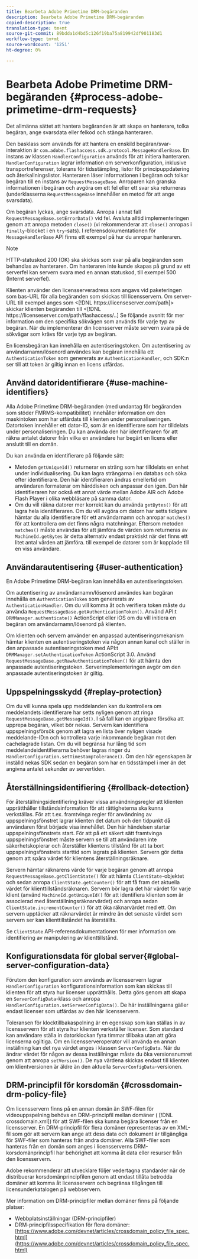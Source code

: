 ```yaml
---
title: Bearbeta Adobe Primetime DRM-begäranden
description: Bearbeta Adobe Primetime DRM-begäranden
copied-description: true
translation-type: tm+mt
source-git-commit: 89bdda1d4bd5c126f19ba75a819942df901183d1
workflow-type: tm+mt
source-wordcount: '1251'
ht-degree: 0%

---
```



# Bearbeta Adobe Primetime DRM-begäranden {#process-adobe-primetime-drm-requests}

Det allmänna sättet att hantera begäranden är att skapa en hanterare, tolka begäran, ange svarsdata eller felkod och stänga hanteraren.

Den basklass som används för att hantera en enskild begäran/svar-interaktion är `com.adobe.flashaccess.sdk.protocol.MessageHandlerBase`. En instans av klassen `HandlerConfiguration` används för att initiera hanteraren. `HandlerConfiguration` lagrar information om serverkonfiguration, inklusive transportreferenser, tolerans för tidsstämpling, listor för principuppdatering och återkallningslistor. Hanteraren läser informationen i begäran och tolkar begäran till en instans av  `RequestMessageBase`. Anroparen kan granska informationen i begäran och avgöra om ett fel eller ett svar ska returneras (underklasserna `RequestMessageBase` innehåller en metod för att ange svarsdata).

Om begäran lyckas, ange svarsdata. Anropa i annat fall `RequestMessageBase.setErrorData()` vid fel. Avsluta alltid implementeringen genom att anropa metoden `close()` (vi rekommenderar att `close()` anropas i `finally`-blocket i en `try`-sats). I referensdokumentationen för `MessageHandlerBase` API finns ett exempel på hur du anropar hanteraren.

>[!NOTE]
>
>HTTP-statuskod 200 (OK) ska skickas som svar på alla begäranden som behandlas av hanteraren. Om hanteraren inte kunde skapas på grund av ett serverfel kan servern svara med en annan statuskod, till exempel 500 (Internt serverfel).

Klienten använder den licensserveradress som angavs vid paketeringen som bas-URL för alla begäranden som skickas till licensservern. Om server-URL till exempel anges som &lt;[!DNL ht<span></span>tps://licenseserver.com/path]> skickar klienten begäranden till &lt;[!DNL ht<span></span>tps://licenseserver.com/path/flashaccess/..] Se följande avsnitt för mer information om den specifika sökvägen som används för varje typ av begäran. När du implementerar din licensserver måste servern svara på de sökvägar som krävs för varje typ av begäran.

En licensbegäran kan innehålla en autentiseringstoken. Om autentisering av användarnamn/lösenord användes kan begäran innehålla ett `AuthenticationToken` som genererats av `AuthenticationHandler`, och SDK:n ser till att token är giltig innan en licens utfärdas.

## Använd datoridentifierare {#use-machine-identifiers}

Alla Adobe Primetime DRM-begäranden (med undantag för begäranden som stöder FMRMS-kompatibilitet) innehåller information om den maskintoken som har utfärdats till klienten under personaliseringen. Datortoken innehåller ett dator-ID, som är en identifierare som har tilldelats under personaliseringen. Du kan använda den här identifieraren för att räkna antalet datorer från vilka en användare har begärt en licens eller anslutit till en domän.

Du kan använda en identifierare på följande sätt:

* Metoden `getUniqueId()` returnerar en sträng som har tilldelats en enhet under individualisering. Du kan lagra strängarna i en databas och söka efter identifierare. Den här identifieraren ändras emellertid om användaren formaterar om hårddisken och anpassar den igen. Den här identifieraren har också ett annat värde mellan Adobe AIR och Adobe Flash Player i olika webbläsare på samma dator.
* Om du vill räkna datorer mer korrekt kan du använda `getBytes()` för att lagra hela identifieraren. Om du vill avgöra om datorn har setts tidigare hämtar du alla identifierare för ett användarnamn och anropar `matches()` för att kontrollera om det finns några matchningar. Eftersom metoden `matches()` måste användas för att jämföra de värden som returneras av `MachineId.getBytes` är detta alternativ endast praktiskt när det finns ett litet antal värden att jämföra. till exempel de datorer som är kopplade till en viss användare.

## Användarautentisering {#user-authentication}

En Adobe Primetime DRM-begäran kan innehålla en autentiseringstoken.

Om autentisering av användarnamn/lösenord användes kan begäran innehålla en `AuthenticationToken` som genererats av `AuthenticationHandler`. Om du vill komma åt och verifiera token måste du använda `RequestMessageBase.getAuthenticationToken()`. Använd API:t `DRMManager.authenticate()` ActionScript eller iOS om du vill initiera en begäran om användarnamn/lösenord på klienten.

Om klienten och servern använder en anpassad autentiseringsmekanism hämtar klienten en autentiseringstoken via någon annan kanal och ställer in den anpassade autentiseringstoken med API:t `DRMManager.setAuthenticationToken` ActionScript 3.0. Använd `RequestMessageBase.getRawAuthenticationToken()` för att hämta den anpassade autentiseringstoken. Serverimplementeringen avgör om den anpassade autentiseringstoken är giltig.

## Uppspelningsskydd {#replay-protection}

Om du vill kunna spela upp meddelanden kan du kontrollera om meddelandets identifierare har setts nyligen genom att ringa `RequestMessageBase.getMessageId()`. I så fall kan en angripare försöka att upprepa begäran, vilket bör nekas. Servern kan identifiera uppspelningsförsök genom att lagra en lista över nyligen visade meddelande-ID:n och kontrollera varje inkommande begäran mot den cachelagrade listan. Om du vill begränsa hur lång tid som meddelandeidentifierarna behöver lagras ringer du `HandlerConfiguration.setTimestampTolerance()`. Om den här egenskapen är inställd nekas SDK sedan en begäran som har en tidsstämpel i mer än det angivna antalet sekunder av servertiden.

## Återställningsidentifiering {#rollback-detection}

För återställningsidentifiering kräver vissa användningsregler att klienten upprätthåller tillståndsinformation för att rättigheterna ska kunna verkställas. För att t.ex. framtvinga regler för användning av uppspelningsfönstret lagrar klienten det datum och den tidpunkt då användaren först började visa innehållet. Den här händelsen startar uppspelningsfönstrets start. För att på ett säkert sätt framtvinga uppspelningsfönstret måste servern se till att användaren inte säkerhetskopierar och återställer klientens tillstånd för att ta bort uppspelningsfönstrets starttid som lagrats på klienten. Servern gör detta genom att spåra värdet för klientens återställningsräknare.

Servern hämtar räknarens värde för varje begäran genom att anropa `RequestMessageBase.getClientState()` för att hämta `ClientState`-objektet och sedan anropa `ClientState.getCounter()` för att få fram det aktuella värdet för klienttillståndsräknaren. Servern bör lagra det här värdet för varje klient (använd `MachineId.getUniqueId()` för att identifiera klienten som är associerad med återställningsräknarvärdet) och anropa sedan `ClientState.incrementCounter()` för att öka räknarvärdet med ett. Om servern upptäcker att räknarvärdet är mindre än det senaste värdet som servern ser kan klienttillståndet ha återställts.

Se `ClientState` API-referensdokumentationen för mer information om identifiering av manipulering av klienttillstånd.

## Konfigurationsdata för global server{#global-server-configuration-data}

Förutom den konfiguration som används av licensservern lagrar `HandlerConfiguration` konfigurationsinformation som kan skickas till klienten för att styra hur licenser upprätthålls. Detta görs genom att skapa en `ServerConfigData`-klass och anropa `HandlerConfiguration.setServerConfigData()`. De här inställningarna gäller endast licenser som utfärdas av den här licensservern.

Toleransen för klocktillbakaspolning är en egenskap som kan ställas in av licensservern för att styra hur klienten verkställer licenser. Som standard kan användare ställa in datorklockan fyra timmar tillbaka utan att göra licenserna ogiltiga. Om en licensserveroperator vill använda en annan inställning kan det nya värdet anges i klassen `ServerConfigData`. När du ändrar värdet för någon av dessa inställningar måste du öka versionsnumret genom att anropa `setVersion()`. De nya värdena skickas endast till klienten om klientversionen är äldre än den aktuella `ServerConfigData`-versionen.

## DRM-principfil för korsdomän {#crossdomain-drm-policy-file}

Om licensservern finns på en annan domän än SWF-filen för videouppspelning behövs en DRM-principfil mellan domäner ( [!DNL crossdomain.xml]) för att SWF-filen ska kunna begära licenser från en licensserver. En DRM-principfil för flera domäner representeras av en XML-fil som gör att servern kan ange att dess data och dokument är tillgängliga för SWF-filer som hanteras från andra domäner. Alla SWF-filer som hanteras från en domän som anges i licensserverns DRM-korsdomänprincipfil har behörighet att komma åt data eller resurser från den licensservern.

Adobe rekommenderar att utvecklare följer vedertagna standarder när de distribuerar korsdomänprincipfilen genom att endast tillåta betrodda domäner att komma åt licensservern och begränsa tillgången till licensunderkatalogen på webbservern.

Mer information om DRM-principfiler mellan domäner finns på följande platser:

* Webbplatsinställningar (DRM-principfiler)
* DRM-principfilsspecifikation för flera domäner: [https://www.adobe.com/devnet/articles/crossdomain_policy_file_spec.html](https://www.adobe.com/devnet/articles/crossdomain_policy_file_spec.html)